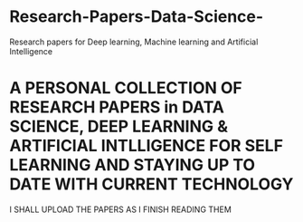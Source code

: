 # Research-Papers-Data-Science-
Research papers for Deep learning, Machine learning and Artificial Intelligence 

# A PERSONAL COLLECTION OF RESEARCH PAPERS in DATA SCIENCE, DEEP LEARNING & ARTIFICIAL INTLLIGENCE FOR SELF LEARNING AND STAYING UP TO DATE WITH CURRENT TECHNOLOGY

I SHALL UPLOAD THE PAPERS AS I FINISH READING THEM 
